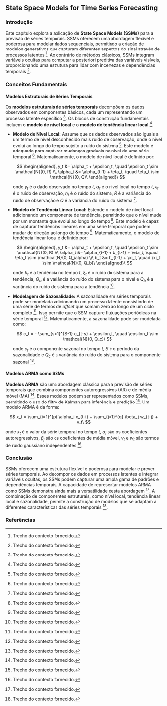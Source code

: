 ## State Space Models for Time Series Forecasting
### Introdução
Este capítulo explora a aplicação de **State Space Models (SSMs)** para a previsão de séries temporais. SSMs oferecem uma abordagem flexível e poderosa para modelar dados sequenciais, permitindo a criação de modelos generativos que capturam diferentes aspectos do sinal através de processos latentes [^7]. Ao contrário de métodos clássicos, SSMs integram variáveis ocultas para computar a posteriori preditiva das variáveis visíveis, proporcionando uma estrutura para lidar com incertezas e dependências temporais [^7].

### Conceitos Fundamentais
#### Modelos Estruturais de Séries Temporais
Os **modelos estruturais de séries temporais** decompõem os dados observados em componentes básicos, cada um representando um processo latente específico [^7]. Os blocos de construção fundamentais incluem o **modelo de nível local** e o **modelo de tendência linear local** [^7].

*   **Modelo de Nível Local:** Assume que os dados observados são iguais a um termo de nível desconhecido mais ruído de observação, onde o nível evolui ao longo do tempo sujeito a ruído do sistema [^7]. Este modelo é adequado para capturar mudanças graduais no nível de uma série temporal [^7]. Matematicamente, o modelo de nível local é definido por:

    $$     \begin{aligned}\     y_t &= \alpha_t + \epsilon_t, \quad \epsilon_t \sim \mathcal{N}(0, R) \\\     \alpha_t &= \alpha_{t-1} + \eta_t, \quad \eta_t \sim \mathcal{N}(0, Q)\     \end{aligned}\     $$

    onde $y_t$ é o dado observado no tempo $t$, $\alpha_t$ é o nível local no tempo $t$, $\epsilon_t$ é o ruído de observação, $\eta_t$ é o ruído do sistema, $R$ é a variância do ruído de observação e $Q$ é a variância do ruído do sistema [^7].

*   **Modelo de Tendência Linear Local:** Estende o modelo de nível local adicionando um componente de tendência, permitindo que o nível mude por um montante que evolui ao longo do tempo [^7]. Este modelo é capaz de capturar tendências lineares em uma série temporal que podem mudar de direção ao longo do tempo [^7]. Matematicamente, o modelo de tendência linear local é definido por:

    $$     \begin{aligned}\     y_t &= \alpha_t + \epsilon_t, \quad \epsilon_t \sim \mathcal{N}(0, R) \\\     \alpha_t &= \alpha_{t-1} + b_{t-1} + \eta_t, \quad \eta_t \sim \mathcal{N}(0, Q_\alpha) \\\     b_t &= b_{t-1} + \xi_t, \quad \xi_t \sim \mathcal{N}(0, Q_b)\     \end{aligned}\     $$

    onde $b_t$ é a tendência no tempo $t$, $\xi_t$ é o ruído do sistema para a tendência, $Q_\alpha$ é a variância do ruído do sistema para o nível e $Q_b$ é a variância do ruído do sistema para a tendência [^7].

*   **Modelagem de Sazonalidade:** A sazonalidade em séries temporais pode ser modelada adicionando um processo latente consistindo de uma série de termos de *offset* que somam zero ao longo de um ciclo completo [^7]. Isso permite que o SSM capture flutuações periódicas na série temporal [^7]. Matematicamente, a sazonalidade pode ser modelada como:

    $$     c_t = - \sum_{s=1}^{S-1} c_{t-s} + \epsilon_t, \quad \epsilon_t \sim \mathcal{N}(0, Q_c)\     $$

    onde $c_t$ é o componente sazonal no tempo $t$, $S$ é o período da sazonalidade e $Q_c$ é a variância do ruído do sistema para o componente sazonal [^7].

#### Modelos ARMA como SSMs
**Modelos ARMA** são uma abordagem clássica para a previsão de séries temporais que combina componentes autoregressivos (AR) e de média móvel (MA) [^7]. Esses modelos podem ser representados como SSMs, permitindo o uso do filtro de Kalman para inferência e predição [^7]. Um modelo ARMA é da forma:

$$ x_t = \sum_{i=1}^{p} \alpha_i x_{t-i} + \sum_{j=1}^{q} \beta_j w_{t-j} + v_t\ $$

onde $x_t$ é o valor da série temporal no tempo $t$, $\alpha_i$ são os coeficientes autoregressivos, $\beta_j$ são os coeficientes de média móvel, $v_t$ e $w_t$ são termos de ruído gaussiano independentes [^7].

### Conclusão
SSMs oferecem uma estrutura flexível e poderosa para modelar e prever séries temporais. Ao decompor os dados em processos latentes e integrar variáveis ocultas, os SSMs podem capturar uma ampla gama de padrões e dependências temporais. A capacidade de representar modelos ARMA como SSMs demonstra ainda mais a versatilidade desta abordagem [^7]. A combinação de componentes estruturais, como nível local, tendência linear local e sazonalidade, permite a construção de modelos que se adaptam a diferentes características das séries temporais [^7].

### Referências
[^7]: Trecho do contexto fornecido.

<!-- END -->